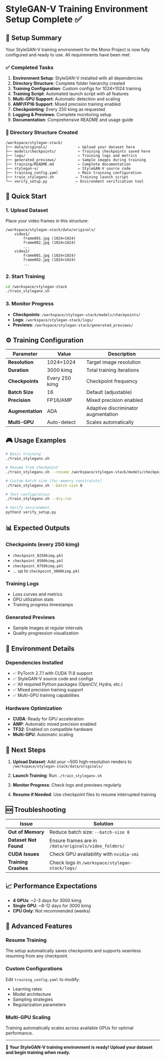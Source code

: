 # StyleGAN-V Training Environment Setup Complete ✅

## 🎯 Setup Summary

Your StyleGAN-V training environment for the Mono Project is now fully configured and ready to use. All requirements have been met:

### ✅ Completed Tasks

1. **Environment Setup**: StyleGAN-V installed with all dependencies
2. **Directory Structure**: Complete folder hierarchy created
3. **Training Configuration**: Custom configs for 1024×1024 training
4. **Training Script**: Automated launch script with all features
5. **Multi-GPU Support**: Automatic detection and scaling
6. **AMP/FP16 Support**: Mixed precision training enabled
7. **Checkpointing**: Every 250 kimg as requested
8. **Logging & Previews**: Complete monitoring setup
9. **Documentation**: Comprehensive README and usage guide

### 📁 Directory Structure Created

```
/workspace/stylegan-stack/
├── data/originals/              ← Upload your dataset here
├── models/checkpoints/          ← Training checkpoints saved here
├── logs/                        ← Training logs and metrics
├── generated_previews/          ← Sample images during training
├── training/README.md           ← Complete documentation
├── stylegan-v/                  ← StyleGAN-V source code
├── training_config.yaml         ← Main training configuration
├── train_styleganv.sh          ← Training launch script
└── verify_setup.py             ← Environment verification tool
```

## 🚀 Quick Start

### 1. Upload Dataset
Place your video frames in this structure:
```
/workspace/stylegan-stack/data/originals/
    video1/
        frame001.jpg (1024×1024)
        frame002.jpg (1024×1024)
        ...
    video2/
        frame001.jpg (1024×1024)
        frame002.jpg (1024×1024)
        ...
```

### 2. Start Training
```bash
cd /workspace/stylegan-stack
./train_styleganv.sh
```

### 3. Monitor Progress
- **Checkpoints**: `/workspace/stylegan-stack/models/checkpoints/`
- **Logs**: `/workspace/stylegan-stack/logs/`
- **Previews**: `/workspace/stylegan-stack/generated_previews/`

## ⚙️ Training Configuration

| Parameter | Value | Description |
|-----------|-------|-------------|
| **Resolution** | 1024×1024 | Target image resolution |
| **Duration** | 3000 kimg | Total training iterations |
| **Checkpoints** | Every 250 kimg | Checkpoint frequency |
| **Batch Size** | 16 | Default (adjustable) |
| **Precision** | FP16/AMP | Mixed precision enabled |
| **Augmentation** | ADA | Adaptive discriminator augmentation |
| **Multi-GPU** | Auto-detect | Scales automatically |

## 🎮 Usage Examples

```bash
# Basic training
./train_styleganv.sh

# Resume from checkpoint
./train_styleganv.sh --resume /workspace/stylegan-stack/models/checkpoints/checkpoint_0250kimg.pkl

# Custom batch size (for memory constraints)
./train_styleganv.sh --batch-size 8

# Test configuration
./train_styleganv.sh --dry-run

# Verify environment
python3 verify_setup.py
```

## 📊 Expected Outputs

### Checkpoints (every 250 kimg)
- `checkpoint_0250kimg.pkl`
- `checkpoint_0500kimg.pkl`
- `checkpoint_0750kimg.pkl`
- ... up to `checkpoint_3000kimg.pkl`

### Training Logs
- Loss curves and metrics
- GPU utilization stats
- Training progress timestamps

### Generated Previews
- Sample images at regular intervals
- Quality progression visualization

## 🔧 Environment Details

### Dependencies Installed
- ✅ PyTorch 2.7.1 with CUDA 11.8 support
- ✅ StyleGAN-V source code and configs
- ✅ All required Python packages (OpenCV, Hydra, etc.)
- ✅ Mixed precision training support
- ✅ Multi-GPU training capabilities

### Hardware Optimization
- **CUDA**: Ready for GPU acceleration
- **AMP**: Automatic mixed precision enabled
- **TF32**: Enabled on compatible hardware
- **Multi-GPU**: Automatic scaling

## 🎯 Next Steps

1. **Upload Dataset**: Add your ~500 high-resolution renders to `/workspace/stylegan-stack/data/originals/`

2. **Launch Training**: Run `./train_styleganv.sh` 

3. **Monitor Progress**: Check logs and previews regularly

4. **Resume if Needed**: Use checkpoint files to resume interrupted training

## 🆘 Troubleshooting

| Issue | Solution |
|-------|----------|
| **Out of Memory** | Reduce batch size: `--batch-size 8` |
| **Dataset Not Found** | Ensure frames are in `/data/originals/video_folders/` |
| **CUDA Issues** | Check GPU availability with `nvidia-smi` |
| **Training Crashes** | Check logs in `/workspace/stylegan-stack/logs/` |

## 📈 Performance Expectations

- **4 GPUs**: ~2-3 days for 3000 kimg
- **Single GPU**: ~8-12 days for 3000 kimg
- **CPU Only**: Not recommended (weeks)

## 🔄 Advanced Features

### Resume Training
The setup automatically saves checkpoints and supports seamless resuming from any checkpoint.

### Custom Configurations
Edit `training_config.yaml` to modify:
- Learning rates
- Model architecture
- Sampling strategies
- Regularization parameters

### Multi-GPU Scaling
Training automatically scales across available GPUs for optimal performance.

---

**🎉 Your StyleGAN-V training environment is ready! Upload your dataset and begin training when ready.**